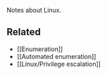 Notes about Linux.

## Related

- [[Enumeration]]
- [[Automated enumeration]]
- [[Linux/Privilege escalation]]